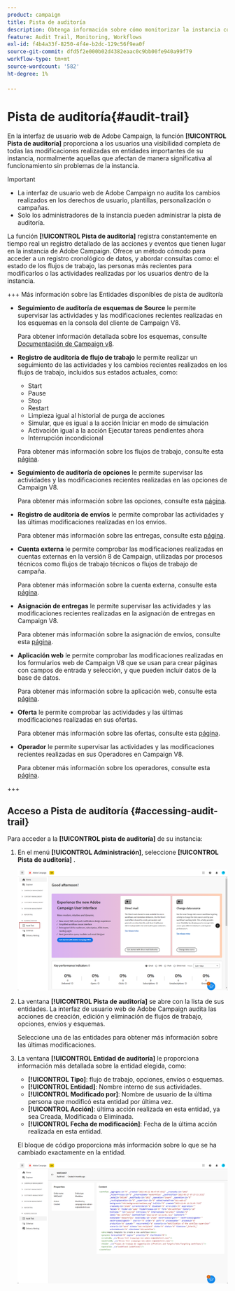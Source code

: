 ```yaml
---
product: campaign
title: Pista de auditoría
description: Obtenga información sobre cómo monitorizar la instancia con la pista de auditoría de Campaign
feature: Audit Trail, Monitoring, Workflows
exl-id: f4b4a33f-8250-4f4e-b2dc-129c56f9ea0f
source-git-commit: dfd5f2e000b02d4382eaac0c9bb00fe940a99f79
workflow-type: tm+mt
source-wordcount: '582'
ht-degree: 1%

---
```


# Pista de auditoría{#audit-trail}

En la interfaz de usuario web de Adobe Campaign, la función **[!UICONTROL Pista de auditoría]** proporciona a los usuarios una visibilidad completa de todas las modificaciones realizadas en entidades importantes de su instancia, normalmente aquellas que afectan de manera significativa al funcionamiento sin problemas de la instancia.

>[!IMPORTANT]
>
>* La interfaz de usuario web de Adobe Campaign no audita los cambios realizados en los derechos de usuario, plantillas, personalización o campañas.
>* Solo los administradores de la instancia pueden administrar la pista de auditoría.

La función **[!UICONTROL Pista de auditoría]** registra constantemente en tiempo real un registro detallado de las acciones y eventos que tienen lugar en la instancia de Adobe Campaign. Ofrece un método cómodo para acceder a un registro cronológico de datos, y abordar consultas como: el estado de los flujos de trabajo, las personas más recientes para modificarlos o las actividades realizadas por los usuarios dentro de la instancia.

+++ Más información sobre las Entidades disponibles de pista de auditoría

* **Seguimiento de auditoría de esquemas de Source** le permite supervisar las actividades y las modificaciones recientes realizadas en los esquemas en la consola del cliente de Campaign V8.

  Para obtener información detallada sobre los esquemas, consulte [Documentación de Campaign v8](https://experienceleague.adobe.com/en/docs/campaign/campaign-v8/developer/shemas-forms/schemas).

* **Registro de auditoría de flujo de trabajo** le permite realizar un seguimiento de las actividades y los cambios recientes realizados en los flujos de trabajo, incluidos sus estados actuales, como:

   * Start
   * Pause
   * Stop
   * Restart
   * Limpieza igual al historial de purga de acciones
   * Simular, que es igual a la acción Iniciar en modo de simulación
   * Activación igual a la acción Ejecutar tareas pendientes ahora
   * Interrupción incondicional

  Para obtener más información sobre los flujos de trabajo, consulte esta [página](../workflows/gs-workflows.md).

* **Seguimiento de auditoría de opciones** le permite supervisar las actividades y las modificaciones recientes realizadas en las opciones de Campaign V8.

  Para obtener más información sobre las opciones, consulte esta [página](https://experienceleague.adobe.com/en/docs/campaign-classic/using/installing-campaign-classic/appendices/configuring-campaign-options).

* **Registro de auditoría de envíos** le permite comprobar las actividades y las últimas modificaciones realizadas en los envíos.

  Para obtener más información sobre las entregas, consulte esta [página](../msg/gs-deliveries.md).

* **Cuenta externa** le permite comprobar las modificaciones realizadas en cuentas externas en la versión 8 de Campaign, utilizadas por procesos técnicos como flujos de trabajo técnicos o flujos de trabajo de campaña.

  Para obtener más información sobre la cuenta externa, consulte esta [página](https://experienceleague.adobe.com/en/docs/campaign/campaign-v8/config/configuration/external-accounts).

* **Asignación de entregas** le permite supervisar las actividades y las modificaciones recientes realizadas en la asignación de entregas en Campaign V8.

  Para obtener más información sobre la asignación de envíos, consulte esta [página](https://experienceleague.adobe.com/en/docs/campaign/campaign-v8/audience/add-profiles/target-mappings).

* **Aplicación web** le permite comprobar las modificaciones realizadas en los formularios web de Campaign V8 que se usan para crear páginas con campos de entrada y selección, y que pueden incluir datos de la base de datos.

  Para obtener más información sobre la aplicación web, consulte esta [página](https://experienceleague.adobe.com/en/docs/campaign/campaign-v8/content/webapps).

* **Oferta** le permite comprobar las actividades y las últimas modificaciones realizadas en sus ofertas.

  Para obtener más información sobre las ofertas, consulte esta [página](../msg/offers.md).

* **Operador** le permite supervisar las actividades y las modificaciones recientes realizadas en sus Operadores en Campaign V8.

  Para obtener más información sobre los operadores, consulte esta [página](https://experienceleague.adobe.com/en/docs/campaign/campaign-v8/offers/interaction-settings/interaction-operators).

+++

## Acceso a Pista de auditoría {#accessing-audit-trail}

Para acceder a la **[!UICONTROL pista de auditoría]** de su instancia:

1. En el menú **[!UICONTROL Administración]**, seleccione **[!UICONTROL Pista de auditoría]** .

   ![](assets/audit-trail-1.png)

1. La ventana **[!UICONTROL Pista de auditoría]** se abre con la lista de sus entidades. La interfaz de usuario web de Adobe Campaign audita las acciones de creación, edición y eliminación de flujos de trabajo, opciones, envíos y esquemas.

   Seleccione una de las entidades para obtener más información sobre las últimas modificaciones.

1. La ventana **[!UICONTROL Entidad de auditoría]** le proporciona información más detallada sobre la entidad elegida, como:

   * **[!UICONTROL Tipo]**: flujo de trabajo, opciones, envíos o esquemas.
   * **[!UICONTROL Entidad]**: Nombre interno de sus actividades.
   * **[!UICONTROL Modificado por]**: Nombre de usuario de la última persona que modificó esta entidad por última vez.
   * **[!UICONTROL Acción]**: última acción realizada en esta entidad, ya sea Creada, Modificada o Eliminada.
   * **[!UICONTROL Fecha de modificación]**: Fecha de la última acción realizada en esta entidad.

   El bloque de código proporciona más información sobre lo que se ha cambiado exactamente en la entidad.

   ![](assets/audit-trail-2.png)
